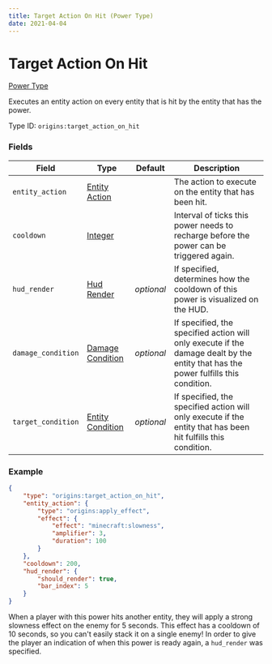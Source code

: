 ```yaml
---
title: Target Action On Hit (Power Type)
date: 2021-04-04
---
```


# Target Action On Hit

[Power Type](../power_types.md)

Executes an entity action on every entity that is hit by the entity that has the power.

Type ID: `origins:target_action_on_hit`

### Fields

Field  | Type | Default | Description
-------|------|---------|-------------
`entity_action` | [Entity Action](../entity_actions.md) | | The action to execute on the entity that has been hit.
`cooldown` | [Integer](../data_types/integer.md) | | Interval of ticks this power needs to recharge before the power can be triggered again.
`hud_render` | [Hud Render](../data_types/hud_render.md) | _optional_ | If specified, determines how the cooldown of this power is visualized on the HUD.
`damage_condition` | [Damage Condition](../damage_conditions.md) | _optional_ | If specified, the specified action will only execute if the damage dealt by the entity that has the power fulfills this condition.
`target_condition` | [Entity Condition](../entity_conditions.md) | _optional_ | If specified, the specified action will only execute if the entity that has been hit fulfills this condition.

### Example
```json
{
  	"type": "origins:target_action_on_hit",
  	"entity_action": {
    	"type": "origins:apply_effect",
    	"effect": {
      		"effect": "minecraft:slowness",
      		"amplifier": 3,
      		"duration": 100
    	}
  	},
  	"cooldown": 200,
  	"hud_render": {
    	"should_render": true,
    	"bar_index": 5
  	}
}
```
When a player with this power hits another entity, they will apply a strong slowness effect on the enemy for 5 seconds. This effect has a cooldown of 10 seconds, so you can't easily stack it on a single enemy! In order to give the player an indication of when this power is ready again, a `hud_render` was specified.

